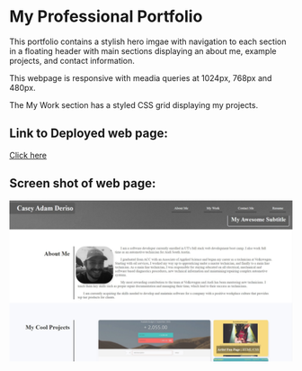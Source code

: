 # My Professional Portfolio

This portfolio contains a stylish hero imgae with navigation to each section in a floating header with main sections displaying an about me, example projects, and contact information. 

This webpage is responsive with meadia queries at 1024px, 768px and 480px. 

The My Work section has a styled CSS grid displaying my projects. 

## Link to Deployed web page:
[Click here](https://caseyderiso.github.io/Professional-Portfolio)

## Screen shot of web page:

![Screenshot](./assets/photos/screenshot.jpg)